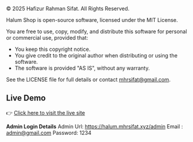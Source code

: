 © 2025 Hafizur Rahman Sifat. All Rights Reserved.

Halum Shop is open-source software, licensed under the MIT License.

You are free to use, copy, modify, and distribute this software for personal or commercial use, provided that:
- You keep this copyright notice.
- You give credit to the original author when distributing or using the software.
- The software is provided "AS IS", without any warranty.

See the LICENSE file for full details or contact mhrsifat@gmail.com.

## Live Demo
👉 [Click here to visit the live site](https://halum.mhrsifat.xyz)

**Admin Login Details**
Admin Url: https://halum.mhrsifat.xyz/admin
Email   : admin@gmail.com
Password: 1234
